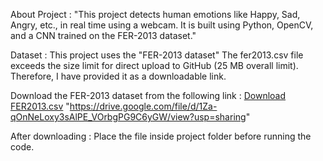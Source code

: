 About Project : "This project detects human emotions like Happy, Sad, Angry, etc., in real time using a webcam. It is built using Python, OpenCV, and a CNN trained on the FER-2013 dataset."

Dataset :
This project uses the "FER-2013 dataset"
The fer2013.csv file exceeds the size limit for direct upload to GitHub (25 MB overall limit). Therefore, I have provided it as a downloadable link.

Download the FER-2013 dataset from the following link :
[Download FER2013.csv]([https://drive.google.com/your-shared-link](https://drive.google.com/file/d/1Za-qOnNeLoxy3sAlPE_VOrbgPG9C6yGW/view?usp=sharing))
"https://drive.google.com/file/d/1Za-qOnNeLoxy3sAlPE_VOrbgPG9C6yGW/view?usp=sharing"

After downloading :
Place the file inside project folder before running the code.





